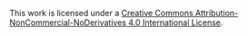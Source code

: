 This work is licensed under a [Creative Commons Attribution-NonCommercial-NoDerivatives 4.0 International License](https://creativecommons.org/licenses/by-nc-nd/4.0/).
